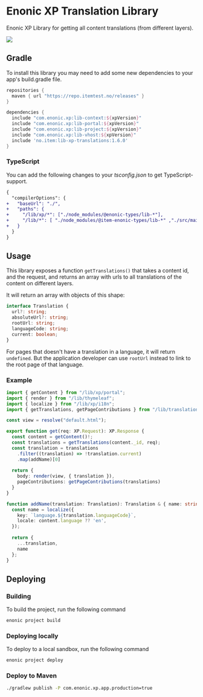 # Enonic XP Translation Library

Enonic XP Library for getting all content translations (from different layers).

[![](https://repo.itemtest.no/api/badge/latest/releases/no/item/lib-xp-translations)](https://repo.itemtest.no/#/releases/no/item/lib-xp-translations)

## Gradle

To install this library you may need to add some new dependencies to your app's build.gradle file.

```groovy
repositories {
  maven { url "https://repo.itemtest.no/releases" }
}

dependencies {
  include "com.enonic.xp:lib-context:${xpVersion}"
  include "com.enonic.xp:lib-portal:${xpVersion}"
  include "com.enonic.xp:lib-project:${xpVersion}"
  include "com.enonic.xp:lib-vhost:${xpVersion}"
  include 'no.item:lib-xp-translations:1.6.0'
}
```

### TypeScript

You can add the following changes to your *tsconfig.json* to get TypeScript-support.

```diff
{
  "compilerOptions": {
+   "baseUrl": "./",
+   "paths": {
+     "/lib/xp/*": ["./node_modules/@enonic-types/lib-*"],
+     "/lib/*": [ "./node_modules/@item-enonic-types/lib-*" ,"./src/main/resources/lib/*"],
+   }
  }
}
```
## Usage

This library exposes a function `getTranslations()` that takes a content id, and the request, and returns an
array with urls to all translations of the content on different layers.

It will return an array with objects of this shape:

```typescript
interface Translation {
  url?: string;
  absoluteUrl?: string;
  rootUrl: string;
  languageCode: string;
  current: boolean;
}
```

For pages that doesn't have a translation in a language, it will return `undefined`. But the application developer
can use `rootUrl` instead to link to the root page of that language.

### Example

```typescript
import { getContent } from "/lib/xp/portal";
import { render } from "/lib/thymeleaf";
import { localize } from "/lib/xp/i18n";
import { getTranslations, getPageContributions } from "/lib/translations";

const view = resolve("default.html");

export function get(req: XP.Request): XP.Response {
  const content = getContent()!;
  const translations = getTranslations(content._id, req);
  const translation = translations
    .filter((translation) => !translation.current)
    .map(addName)[0]
  
  return {
    body: render(view, { translation }),
    pageContributions: getPageContributions(translations)
  }
}

function addName(translation: Translation): Translation & { name: string } {
  const name = localize({
    key: `language.${translation.languageCode}`,
    locale: content.language ?? 'en',
  });
  
  return {
    ...translation,
    name
  };
}
```

## Deploying

### Building

To build the project, run the following command

```bash
enonic project build
```

### Deploying locally

To deploy to a local sandbox, run the following command

```bash
enonic project deploy
```

### Deploy to Maven

```bash
./gradlew publish -P com.enonic.xp.app.production=true
```
